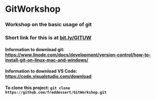 # GitWorkshop
### Workshop on the basic usage of git
### Short link for this is at [bit.ly/GITUW](http://bit.ly/GITUW)
#### Information to download git: https://www.linode.com/docs/development/version-control/how-to-install-git-on-linux-mac-and-windows/
#### Information to download VS Code: https://code.visualstudio.com/download
#### To clone this project: `git clone https://github.com/freddessert/GitWorkshop.git`